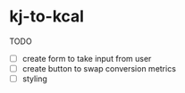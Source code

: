 # kj-to-kcal

TODO
- [ ] create form to take input from user
- [ ] create button to swap conversion metrics
- [ ] styling 
